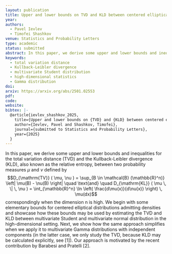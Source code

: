 ```yaml
---
layout: publication
title: Upper and lower bounds on TVD and KLD between centered elliptical distributions in high-dimensional setting
year: 
authors:
  - Pavel Ievlev
  - Timofei Shashkov
venue: Statistics and Probability Letters
type: academic
status: submitted
abstract: In this paper, we derive some upper and lower bounds and inequalities for the total variation distance (TVD) and the Kullback-Leibler divergence (KLD), also known as the relative entropy, between two probability measures $\mu$ and $\nu$.
keywords:
  - total variation distance
  - Kullback-Leibler divergence
  - multivariate Student distribution
  - high-dimensional statistics
  - Gamma distribution
doi: 
arxiv: https://arxiv.org/abs/2501.02553
pdf: 
code: 
website: 
bibtex: |-
  @article{ievlev_shashkov_2025,
    title={Upper and lower bounds on {TVD} and {KLD} between centered elliptical distributions in high-dimensional setting},
    author={Ievlev, Pavel and Shashkov, Timofei},
    journal={submitted to Statistics and Probability Letters},
    year={2025}
  }
---
```

In this paper, we derive some upper and lower bounds and inequalities for the total variation distance (TVD) and the Kullback-Leibler divergence (KLD), also known as the relative entropy, between two probability measures $\mu$ and $\nu$ defined by $$D_{\mathrm{TV}} ( \mu, \nu ) = \sup_{B \in \mathcal{B} (\mathbb{R}^n)} \left| \mu(B) - \nu(B) \right| \quad \text{and} \quad D_{\mathrm{KL}} ( \mu \, \| \, \nu ) = \int_{\mathbb{R}^n} \ln \left( \frac{d\mu(x)}{d\nu(x)} \right) \, \mu(dx)$$
correspondingly when the dimension n is high. We begin with some elementary bounds for centered elliptical distributions admitting densities and showcase how these bounds may be used by estimating the TVD and KLD between multivariate Student and multivariate normal distribution in the high-dimensional setting. Next, we show how the same approach simplifies when we apply it to multivariate Gamma distributions with independent components (in the latter case, we only study the TVD, because KLD may be calculated explicitly, see [1]). Our approach is motivated by the recent contribution by Barabesi and Pratelli [2].